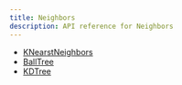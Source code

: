 ```yaml
---
title: Neighbors
description: API reference for Neighbors
---
```


- [KNearstNeighbors](knn)
- [BallTree](ballTree)
- [KDTree](kdTree)
